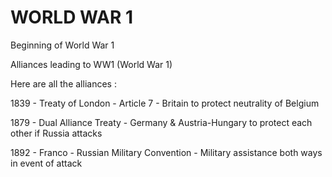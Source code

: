 # WORLD WAR 1




Beginning of World War 1



Alliances leading to WW1 (World War 1)

Here are all the alliances :

1839 - Treaty of London - Article 7 - Britain to protect neutrality of Belgium

1879 - Dual Alliance Treaty - Germany & Austria-Hungary to protect each other if Russia attacks

1892 - Franco - Russian Military Convention - Military assistance both ways in event of attack

